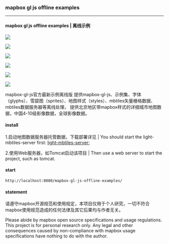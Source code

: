 ###                                                    mapbox gl js offline examples

------

####   **mapbox gl js offline examples | 离线示例**

![](https://github.com/undefinedGIS/mapbox-gl-js-offline-examples/blob/master/data/images/readme/0.png)

![](https://github.com/undefinedGIS/mapbox-gl-js-offline-examples/blob/master/data/images/readme/1.png)

![](https://github.com/undefinedGIS/mapbox-gl-js-offline-examples/blob/master/data/images/readme/2.png)

![](https://github.com/undefinedGIS/mapbox-gl-js-offline-examples/blob/master/data/images/readme/3.png)

![](https://github.com/undefinedGIS/mapbox-gl-js-offline-examples/blob/master/data/images/readme/4.png)

![](https://github.com/undefinedGIS/mapbox-gl-js-offline-examples/blob/master/data/images/readme/5.png)

mapbox-gl-js官方最新示例离线版
提供mapbox-gl-js、示例集、字体（glyphs）、雪碧图（sprites）、地图样式（styles）、mbtiles矢量栅格数据、mbtiles数据服务器等离线处理，
提供北京地区带mapbox样式的详细城市地图数据，中国4-10级影像数据，全球影像数据。
#### **install**

1.启动地图数据服务器托管数据，下载部署详见 | You should start the light-mbtiles-server first: [light-mbtiles-server](https://github.com/undefinedGIS/light-mbtiles-server);

2.使用Web服务器，如Tomcat启动该项目 | Then use a web server to start the project, such as tomcat.

#### **start**

```
http://localhost:8080/mapbox-gl-js-offline-examples/
```

#### statement

请遵守mapbox开源规范和使用规定，本项目仅用于个人研究，一切不符合mapbox使用规范造成的任何法律及其它后果均与作者无关。

Please abide by mapbox open source specifications and usage regulations. This project is for personal research only. Any legal and other consequences caused by non-compliance with mapbox usage specifications have nothing to do with the author.

